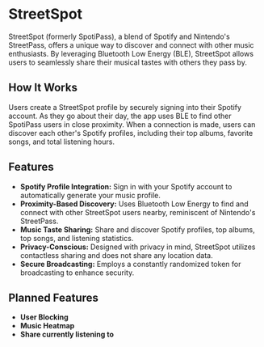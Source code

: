 # StreetSpot

StreetSpot (formerly SpotiPass), a blend of Spotify and Nintendo's StreetPass, offers a unique way to discover and connect with other music enthusiasts. By leveraging Bluetooth Low Energy (BLE), StreetSpot allows users to seamlessly share their musical tastes with others they pass by.

## How It Works

Users create a StreetSpot profile by securely signing into their Spotify account. As they go about their day, the app uses BLE to find other SpotiPass users in close proximity. When a connection is made, users can discover each other's Spotify profiles, including their top albums, favorite songs, and total listening hours.

## Features

*   **Spotify Profile Integration:** Sign in with your Spotify account to automatically generate your music profile.
*   **Proximity-Based Discovery:** Uses Bluetooth Low Energy to find and connect with other StreetSpot users nearby, reminiscent of Nintendo's StreetPass.
*   **Music Taste Sharing:** Share and discover Spotify profiles, top albums, top songs, and listening statistics.
*   **Privacy-Conscious:** Designed with privacy in mind, StreetSpot utilizes contactless sharing and does not share any location data.
*   **Secure Broadcasting:** Employs a constantly randomized token for broadcasting to enhance security.

## Planned Features
*   **User Blocking**
*   **Music Heatmap**
*   **Share currently listening to**